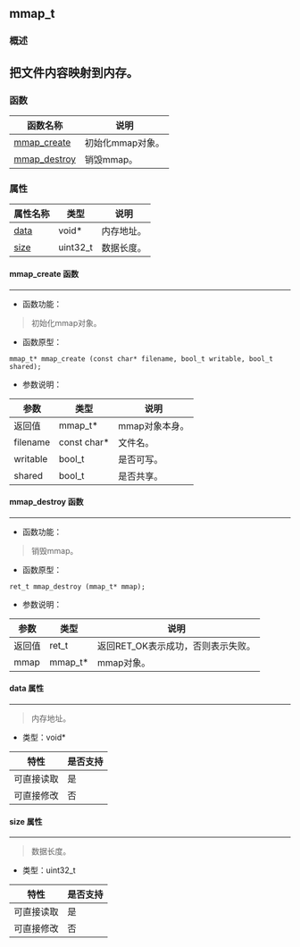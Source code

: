 ## mmap\_t
### 概述
把文件内容映射到内存。
----------------------------------
### 函数
<p id="mmap_t_methods">

| 函数名称 | 说明 | 
| -------- | ------------ | 
| <a href="#mmap_t_mmap_create">mmap\_create</a> | 初始化mmap对象。 |
| <a href="#mmap_t_mmap_destroy">mmap\_destroy</a> | 销毁mmap。 |
### 属性
<p id="mmap_t_properties">

| 属性名称 | 类型 | 说明 | 
| -------- | ----- | ------------ | 
| <a href="#mmap_t_data">data</a> | void* | 内存地址。 |
| <a href="#mmap_t_size">size</a> | uint32\_t | 数据长度。 |
#### mmap\_create 函数
-----------------------

* 函数功能：

> <p id="mmap_t_mmap_create">初始化mmap对象。

* 函数原型：

```
mmap_t* mmap_create (const char* filename, bool_t writable, bool_t shared);
```

* 参数说明：

| 参数 | 类型 | 说明 |
| -------- | ----- | --------- |
| 返回值 | mmap\_t* | mmap对象本身。 |
| filename | const char* | 文件名。 |
| writable | bool\_t | 是否可写。 |
| shared | bool\_t | 是否共享。 |
#### mmap\_destroy 函数
-----------------------

* 函数功能：

> <p id="mmap_t_mmap_destroy">销毁mmap。

* 函数原型：

```
ret_t mmap_destroy (mmap_t* mmap);
```

* 参数说明：

| 参数 | 类型 | 说明 |
| -------- | ----- | --------- |
| 返回值 | ret\_t | 返回RET\_OK表示成功，否则表示失败。 |
| mmap | mmap\_t* | mmap对象。 |
#### data 属性
-----------------------
> <p id="mmap_t_data">内存地址。

* 类型：void*

| 特性 | 是否支持 |
| -------- | ----- |
| 可直接读取 | 是 |
| 可直接修改 | 否 |
#### size 属性
-----------------------
> <p id="mmap_t_size">数据长度。

* 类型：uint32\_t

| 特性 | 是否支持 |
| -------- | ----- |
| 可直接读取 | 是 |
| 可直接修改 | 否 |
